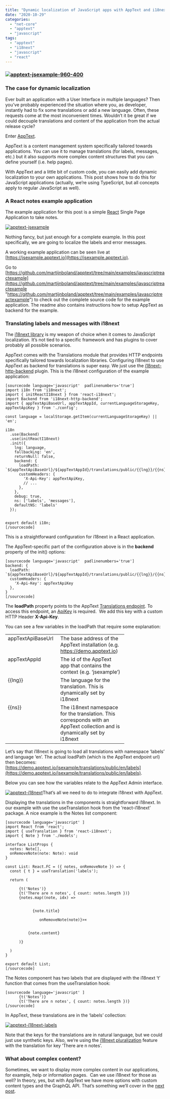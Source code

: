 ```yaml
---
title: "Dynamic localization of JavaScript apps with AppText and i18next"
date: "2020-10-29"
categories: 
  - "net-core"
  - "apptext"
  - "javascript"
tags: 
  - "apptext"
  - "i18next"
  - "javascript"
  - "react"
---
```


### [![apptext-jsexample-960-400](images/apptext-jsexample-960-400_thumb.png "apptext-jsexample-960-400")](https://blogs.taiga.nl/martijn/wp-content/uploads/2020/10/apptext-jsexample-960-400.png)

### The case for dynamic localization

Ever built an application with a User Interface in multiple languages? Then you’ve probably experienced the situation where you, as developer, instantly had to fix some translations or add a new language. Often, these requests come at the most inconvenient times. Wouldn’t it be great if we could decouple translations and content of the application from the actual release cycle?

Enter [AppText](https://apptext.io).

AppText is a content management system specifically tailored towards applications. You can use it to manage translations (for labels, messages, etc.) but it also supports more complex content structures that you can define yourself (i.e. help pages).

With AppText and a little bit of custom code, you can easily add dynamic localization to your own applications. This post shows how to do this for JavaScript applications (actually, we’re using TypeScript, but all concepts apply to regular JavaScript as well).

### A React notes example application

The example application for this post is a simple [React](https://reactjs.org/) Single Page Application to take notes.

[![apptext-jsexample](images/apptext-jsexample_thumb.png "apptext-jsexample")](https://blogs.taiga.nl/martijn/wp-content/uploads/2020/10/apptext-jsexample.png)

Nothing fancy, but just enough for a complete example. In this post specifically, we are going to localize the labels and error messages.

A working example application can be seen live at [https://jsexample.apptext.io](https://jsexample.apptext.io).

Go to [https://github.com/martijnboland/apptext/tree/main/examples/javascriptreactexample](https://github.com/martijnboland/apptext/tree/main/examples/javascriptreactexample "https://github.com/martijnboland/apptext/tree/main/examples/javascriptreactexample") to check out the complete source code for the example application. The readme also contains instructions how to setup AppText as backend for the example.

### Translating labels and messages with i18next

The [i18next library](https://www.i18next.com/) is my weapon of choice when it comes to JavaScript localization. It’s not tied to a specific framework and has plugins to cover probably all possible scenarios.

AppText comes with the Translations module that provides HTTP endpoints specifically tailored towards localization libraries. Configuring i18next to use AppText as backend for translations is super easy. We just use the [i18next-http-backend](https://github.com/i18next/i18next-http-backend) plugin. This is the i18next configuration of the example application:

```
[sourcecode language='javascript'  padlinenumbers='true']
import i18n from 'i18next';
import { initReactI18next } from 'react-i18next';
import Backend from 'i18next-http-backend';
import { appTextApiBaseUrl, appTextAppId, currentLanguageStorageKey, appTextApiKey } from './config';

const language = localStorage.getItem(currentLanguageStorageKey) || 'en';

i18n
  .use(Backend)
  .use(initReactI18next)
  .init({
    lng: language,
    fallbackLng: 'en',
    returnNull: false,
    backend: {
      loadPath: `${appTextApiBaseUrl}/${appTextAppId}/translations/public/{{lng}}/{{ns}}`,
      customHeaders: {
        'X-Api-Key': appTextApiKey,
        // ...
      },
    },
    debug: true,
    ns: ['labels', 'messages'],
    defaultNS: 'labels'
  });


export default i18n;
[/sourcecode]

```

This is a straightforward configuration for i18next in a React application.

The AppText-specific part of the configuration above is in the **backend** property of the init() options:

```
[sourcecode language='javascript'  padlinenumbers='true']
backend: {
  loadPath: `${appTextApiBaseUrl}/${appTextAppId}/translations/public/{{lng}}/{{ns}}`,
  customHeaders: {
    'X-Api-Key': appTextApiKey
  },
}
[/sourcecode]

```

The **loadPath** property points to the AppText [Translations endpoint](https://apptext.io/docs/api-public#get-translations). To access this endpoint, an [ApiKey](https://apptext.io/docs/api-keys) is required.  We add this key with a custom HTTP Header **X-Api-Key**.

You can see a few variables in the loadPath that require some explanation:

<table cellspacing="0" cellpadding="2" width="346" border="0"><tbody><tr><td valign="top" width="150">appTextApiBaseUrl</td><td valign="top" width="194">The base address of the AppText installation (e.g. <a href="https://demo.apptext.io">https://demo.apptext.io</a>)<br></td></tr><tr><td valign="top" width="150">appTextAppId</td><td valign="top" width="194">The id of the AppText app that contains the context (e.g. ‘jsexample’)</td></tr><tr><td valign="top" width="150">{{lng}}</td><td valign="top" width="194">The language for the translation. This is dynamically set by i18next</td></tr><tr><td valign="top" width="150">{{ns}}</td><td valign="top" width="194">The i18next namespace for the translation. This corresponds with an AppText collection and is dynamically set by i18next</td></tr></tbody></table>

Let’s say that i18next is going to load all translations with namespace ‘labels’ and language ‘en’. The actual loadPath (which is the AppText endpoint url) then becomes: [https://demo.apptext.io/jsexample/translations/public/en/labels](https://demo.apptext.io/jsexample/translations/public/en/labels).

Below you can see how the variables relate to the AppText Admin interface.

[![apptext-i18next](images/apptext-i18next_thumb.png "apptext-i18next")](https://blogs.taiga.nl/martijn/wp-content/uploads/2020/10/apptext-i18next.png)That’s all we need to do to integrate i18next with AppText.

Displaying the translations in the components is straightforward i18next. In our example with use the useTranslation hook from the ‘react-i18next’ package. A nice example is the Notes list component:

```
[sourcecode language='javascript' ]
import React from 'react';
import { useTranslation } from 'react-i18next';
import { Note } from './models';

interface ListProps {
  notes: Note[],
  onRemoveNote(note: Note): void 
}

const List: React.FC = ({ notes, onRemoveNote }) => {
  const { t } = useTranslation('labels');

  return (
    
      {t('Notes')}
      {t('There are n notes', { count: notes.length })}
      {notes.map((note, idx) => 
        
          
            {note.title}
            
               onRemoveNote(note)}>×
            
          
          {note.content}
        
      )}
    
  )
}

export default List;
[/sourcecode]

```

The Notes component has two labels that are displayed with the i18next ‘t’ function that comes from the useTranslation hook:

```
[sourcecode language='javascript' ]
      {t('Notes')}
      {t('There are n notes', { count: notes.length })}
[/sourcecode]

```

In AppText, these translations are in the ‘labels’ collection:

[![apptext-i18next-labels](images/apptext-i18next-labels_thumb.png "apptext-i18next-labels")](https://blogs.taiga.nl/martijn/wp-content/uploads/2020/10/apptext-i18next-labels.png)

Note that the keys for the translations are in natural language, but we could just use synthetic keys. Also, we’re using the [i18next pluralization](https://www.i18next.com/translation-function/plurals) feature with the translation for key ‘There are n notes’.

### What about complex content?

Sometimes, we want to display more complex content in our applications, for example, help or information pages.  Can we use i18next for those as well? In theory, yes, but with AppText we have more options with custom content types and the GraphQL API. That’s something we’ll cover in the [next post](https://blogs.taiga.nl/martijn/2020/11/02/dynamic-localization-of-javascript-apps-with-apptext-part-2-graphql/).

